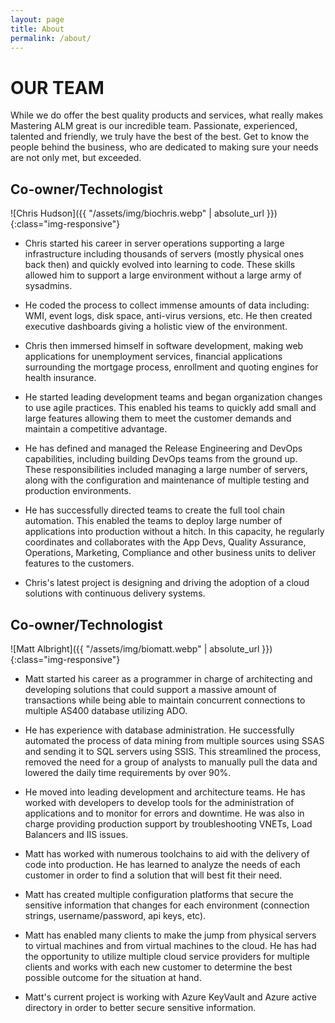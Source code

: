 ```yaml
---
layout: page
title: About
permalink: /about/
---
```


# OUR TEAM
While we do offer the best quality products and services, what really makes Mastering ALM great is our incredible team. Passionate, experienced, talented and friendly, we truly have the best of the best. Get to know the people behind the business, who are dedicated to making sure your needs are not only met, but exceeded.

## Co-owner/Technologist
![Chris Hudson]({{ "/assets/img/biochris.webp" | absolute_url }}){:class="img-responsive"}
- Chris started his career in server operations supporting a large infrastructure including thousands of servers (mostly physical ones back then) and quickly evolved into learning to code. These skills allowed him to support a large environment without a large army of sysadmins.

- He coded the process to collect immense amounts of data including: WMI, event logs, disk space, anti-virus versions, etc. He then created executive dashboards giving a holistic view of the environment. 

- Chris then immersed himself in software development, making web applications for unemployment services, financial applications surrounding the mortgage process, enrollment and quoting engines for health insurance.

- He started leading development teams and began organization changes to use agile practices. This enabled his teams to quickly add small and large features allowing them to meet the customer demands and maintain a competitive advantage.

- He has defined and managed the Release Engineering and DevOps capabilities, including building DevOps teams from the ground up. These responsibilities included managing a large number of servers, along with the configuration and maintenance of multiple testing and production environments.

- He has successfully directed teams to create the full tool chain automation. This enabled the teams to deploy large number of applications into production without a hitch. In this capacity, he regularly coordinates and collaborates with the App Devs, Quality Assurance, Operations, Marketing, Compliance and other business units to deliver features to the customers.

- Chris's latest project is designing and driving the adoption of a cloud solutions with continuous delivery systems.


## Co-owner/Technologist
![Matt Albright]({{ "/assets/img/biomatt.webp" | absolute_url }}){:class="img-responsive"}
- Matt started his career as a programmer in charge of architecting and developing solutions that could support a massive amount of transactions while being able to maintain concurrent connections to multiple AS400 database utilizing ADO. 

- He has experience with database administration. He successfully automated the process of data mining from multiple sources using SSAS and sending it to SQL servers using SSIS. This streamlined the process, removed the need for a group of analysts to manually pull the data and lowered the daily time requirements by over 90%. 

- He moved into leading development and architecture teams. He has worked with developers to develop tools for the administration of applications and to monitor for errors and downtime. He was also in charge providing production support by troubleshooting VNETs, Load Balancers and IIS issues.  

- Matt has worked with numerous toolchains to aid with the delivery of code into production. He has learned to analyze the needs of each customer in order to find a solution that will best fit their need. 

- Matt has created multiple configuration platforms that secure the sensitive information that changes for each environment (connection strings, username/password, api keys, etc). 

- Matt has enabled many clients to make the jump from physical servers to virtual machines and from virtual machines to the cloud. He has had the opportunity to utilize multiple cloud service providers for multiple clients and works with each new customer to determine the best possible outcome for the situation at hand. 

- Matt's current project is working with Azure KeyVault and Azure active directory in order to better secure sensitive information. 
